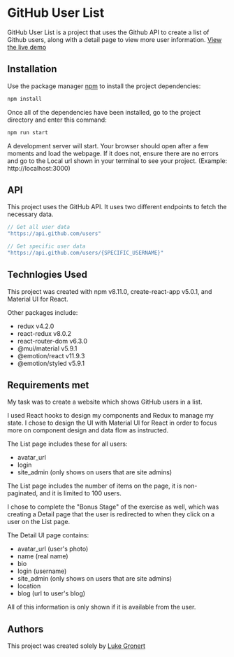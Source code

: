 # GitHub User List

GitHub User List is a project that uses the Github API to create a list of Github users, along with a detail page to view more user information. [View the live demo](https://github.com/lukegronert/taiwan-access-labs-exercise)

## Installation

Use the package manager [npm](https://www.npmjs.com/) to install the project dependencies:

```bash
npm install
```

Once all of the dependencies have been installed, go to the project directory and enter this command:

```bash
npm run start
```

A development server will start. Your browser should open after a few moments and load the webpage. If it does not, ensure there are no errors and go to the Local url shown in your terminal to see your project. (Example: http://localhost:3000)

## API

This project uses the GitHub API. It uses two different endpoints to fetch the necessary data.

```js
// Get all user data
"https://api.github.com/users"

// Get specific user data  
"https://api.github.com/users/{SPECIFIC_USERNAME}"
```

## Technlogies Used

This project was created with npm v8.11.0, create-react-app v5.0.1, and Material UI for React.

Other packages include:
 - redux v4.2.0
 - react-redux v8.0.2
 - react-router-dom v6.3.0
 - @mui/material v5.9.1
 - @emotion/react v11.9.3
 - @emotion/styled v5.9.1

## Requirements met

My task was to create a website which shows GitHub users in a list.

I used React hooks to design my components and Redux to manage my state. I chose to design the UI with Material UI for React in order to focus more on component design and data flow as instructed.

The List page includes these for all users:
 - avatar_url
 - login
 - site_admin (only shows on users that are site admins)

The List page includes the number of items on the page, it is non-paginated, and it is limited to 100 users.

I chose to complete the "Bonus Stage" of the exercise as well, which was creating a Detail page that the user is redirected to when they click on a user on the List page.

The Detail UI page contains:
 - avatar_url (user's photo)
 - name (real name)
 - bio
 - login (username)
 - site_admin (only shows on users that are site admins)
 - location
 - blog (url to user's blog)

 All of this information is only shown if it is available from the user.

## Authors
This project was created solely by [Luke Gronert](https://www.lukegronert.com)
